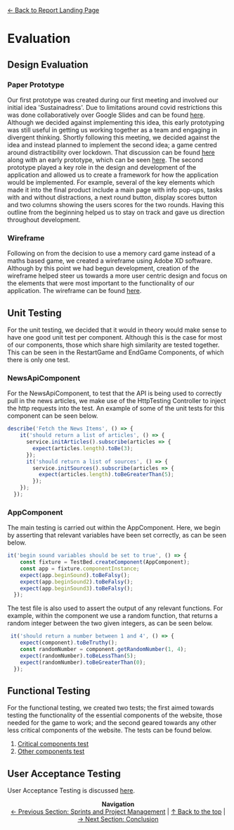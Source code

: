 [&#8592; Back to Report Landing Page](../README.md)
# Evaluation
## Design Evaluation

### Paper Prototype
Our first prototype was created during our first meeting and involved our initial idea 'Sustainadress'. Due to limitations around covid restrictions this was done collaboratively over Google Slides and can be found [here](../Source/01-paper_prototype/old-idea.pdf). Although we decided against implementing this idea, this early prototyping was still useful in getting us working together as a team and engaging in divergent thinking. Shortly following this meeting, we decided against the idea and instead planned to implement the second idea; a game centred around distractibility over lockdown. That discussion can be found [here](../Source/01-paper_prototype/paper-prototype-spec.pdf) along with an early prototype, which can be seen [here](../Source/01-paper_prototype/paper-prototype.pdf). The second prototype played a key role in the design and development of the application and allowed us to create a framework for how the application would be implemented. For example, several of the key elements which made it into the final product include a main page with info pop-ups, tasks with and without distractions, a next round button, display scores button and two columns showing the users scores for the two rounds. Having this outline from the beginning helped us to stay on track and gave us direction throughout development.

### Wireframe
Following on from the decision to use a memory card game instead of a maths based game, we created a wireframe using Adobe XD software. Although by this point we had begun development, creation of the wireframe helped steer us towards a more user centric design and focus on the elements that were most important to the functionality of our application. The wireframe can be found [here](../Source/01-paper_prototype/wireframe).




## Unit Testing
For the unit testing, we decided that it would in theory would make sense to have one good unit test per component. Although this is the case for most of our components, those which share high similarity are tested together. This can be seen in the RestartGame and EndGame Components, of which there is only one test.

### NewsApiComponent
For the NewsApiComponent, to test that the API is being used to correctly pull in the news articles, we make use of the HttpTesting Controller to inject the http requests into the test. An example of some of the unit tests for this component can be seen below.
```ts
describe('Fetch the News Items', () => {
    it('should return a list of articles', () => {
      service.initArticles().subscribe(articles => {
        expect(articles.length).toBe(3);
      });
      it('should return a list of sources', () => {
        service.initSources().subscribe(articles => {
          expect(articles.length).toBeGreaterThan(5);
        });
    });
  });
  ```

### AppComponent
The main testing is carried out within the AppComponent. Here, we begin by asserting that relevant variables have been set correctly, as can be seen below.

```ts
it('begin sound variables should be set to true', () => {
    const fixture = TestBed.createComponent(AppComponent);
    const app = fixture.componentInstance;
    expect(app.beginSound).toBeFalsy();
    expect(app.beginSound2).toBeFalsy();
    expect(app.beginSound3).toBeFalsy();
  });

```
The test file is also used to assert the output of any relevant functions. For example, within the component we use a random function, that returns a random integer between the two given integers, as can be seen below.

```ts
 it('should return a number between 1 and 4', () => {
    expect(component).toBeTruthy();
    const randomNumber = component.getRandomNumber(1, 4);
    expect(randomNumber).toBeLessThan(5);
    expect(randomNumber).toBeGreaterThan(0);
  });
  ```

## Functional Testing
For the functional testing, we created two tests; the first aimed towards testing the functionality of the essential components of the website, those needed for the game to work; and the second geared towards any other less critical components of the website. The tests can be found below.

1. [Critical components test](functional-test-1.md "The first functional test")
2. [Other components test](functional-test-2.md "The second functional test")

## User Acceptance Testing

User Acceptance Testing is discussed [here](../03-UX-Design/README.md#Survey-2:-Testing-hypotheses-and-evaluating-final-product).


<p align="center">
  <b>Navigation</b><br>
  <a href="../04-PM-Sprints/README.md">&#8592; Previous Section: Sprints and Project Management</a> |
  <a href="#evaluation">&#8593; Back to the top</a> |
  <a href="../06-Conclusion/README.md">&#8594; Next Section: Conclusion</a>
</p>
